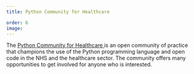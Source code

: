 ```yaml
---
title: Python Community for Healthcare

order: 6
image:
---
```


The <a href="https://nhs-pycom.net/" > Python Community for Healthcare </a> is an open community of practice that champions the use of the Python programming language and open code in the NHS and the healthcare sector.
The community offers many opportunities to get involved for anyone who is interested.
